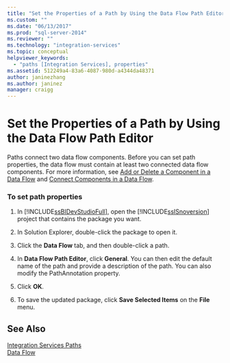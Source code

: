 ```yaml
---
title: "Set the Properties of a Path by Using the Data Flow Path Editor | Microsoft Docs"
ms.custom: ""
ms.date: "06/13/2017"
ms.prod: "sql-server-2014"
ms.reviewer: ""
ms.technology: "integration-services"
ms.topic: conceptual
helpviewer_keywords: 
  - "paths [Integration Services], properties"
ms.assetid: 512249a4-83a6-4087-980d-a4344da48371
author: janinezhang
ms.author: janinez
manager: craigg
---
```

# Set the Properties of a Path by Using the Data Flow Path Editor
  Paths connect two data flow components. Before you can set path properties, the data flow must contain at least two connected data flow components. For more information, see [Add or Delete a Component in a Data Flow](data-flow/add-or-delete-a-component-in-a-data-flow.md) and [Connect Components in a Data Flow](data-flow/connect-components-in-a-data-flow.md).  
  
### To set path properties  
  
1.  In [!INCLUDE[ssBIDevStudioFull](../includes/ssbidevstudiofull-md.md)], open the [!INCLUDE[ssISnoversion](../includes/ssisnoversion-md.md)] project that contains the package you want.  
  
2.  In Solution Explorer, double-click the package to open it.  
  
3.  Click the **Data Flow** tab, and then double-click a path.  
  
4.  In **Data Flow Path Editor**, click **General**. You can then edit the default name of the path and provide a description of the path. You can also modify the PathAnnotation property.  
  
5.  Click **OK**.  
  
6.  To save the updated package, click **Save Selected Items** on the **File** menu.  
  
## See Also  
 [Integration Services Paths](data-flow/integration-services-paths.md)   
 [Data Flow](data-flow/data-flow.md)  
  
  
